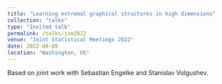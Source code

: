 ```yaml
---
title: "Learning extremal graphical structures in high dimensions"
collection: "talks"
type: "Invited talk"
permalink: /talks/jsm2022
venue: "Joint Statistical Meetings 2022"
date: 2022-08-09
location: "Washington, US"
---
```


Based on joint work with Sebastian Engelke and Stanislav Volgushev.
<!-- See the [slides](https://mic-lalancette.github.io/files/slides_EVA21.pdf). --->
